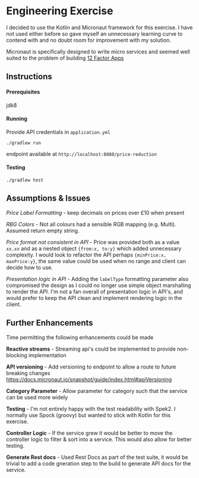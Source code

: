 # Engineering Exercise #
I decided to use the Kotlin and Micronaut framework for this exercise. I have not used either before so gave myself an unnecessary learning curve to contend with and no doubt room for improvement with my solution.
 
Micronaut is specifically designed to write micro services and seemed well suited to the problem of building [12 Factor Apps](https://12factor.net/) 

## Instructions ##
#### Prerequisites ####
jdk8

#### Running ####
Provide API credentials in `application.yml`

`./gradlew run`

endpoint available at `http://localhost:8080/price-reduction`

#### Testing  ####
`./gradlew test`

## Assumptions & Issues ##
*Price Label Formatting* - keep decimals on prices over £10 when present

*RBG Colors* - Not all colours had a sensible RGB mapping (e.g. Multi). Assumed return empty string.

*Price format not consistent in API* - Price was provided both as a value `xx.xx` and as a nested object `{from:x, to:y}` which added unnecessary complexity. I would look to refactor the API perhaps `{minPrice:x, maxPrice:y}`, the same value could be used when no range and client can decide how to use.

*Presentation logic in API* - Adding the `labelType` formatting parameter also compromised the design as I could no longer use simple object marshalling to render the API. I'm not a fan overall of presentation logic in API's, and would prefer to keep the API clean and implement rendering logic in the client.

   

## Further Enhancements ##
Time permitting the following enhancements could be made

**Reactive streams** - Streaming api's could be implemented to provide non-blocking implementation

**API versioning** - Add versioning to endpoint to allow a route to future breaking changes https://docs.micronaut.io/snapshot/guide/index.html#apiVersioning

**Category Parameter** - Allow parameter for category such that the service can be used more widely

**Testing** - I'm not entirely happy with the test readability with Spek2. I normally use Spock (groovy) but wanted to stick with Kotlin for this exercise.

**Controller Logic** - If the service grew it would be better to move the controller logic to filter & sort into a service. This would also allow for better testing.

**Generate Rest docs** - Used Rest Docs as part of the test suite, it would be trivial to add a code gneration step to the build to generate API docs for the service.